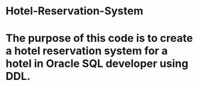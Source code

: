 # Hotel-Reservation-System
# The purpose of this code is to create a hotel reservation system for a hotel in Oracle SQL developer using DDL.
